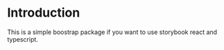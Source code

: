 # Introduction

This is a simple boostrap package if you want to use
storybook react and typescript.